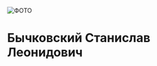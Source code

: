 ![ФОТО](https://photos.google.com/album/AF1QipNXKLEbGvy3PsUAo6H7QTQB9opld3_18owwWHfD/photo/AF1QipNLNZ5MKvYaErEtH5Nzgw5j-qpYnhmeE3kjNzOt)
# Бычковский Станислав Леонидович
